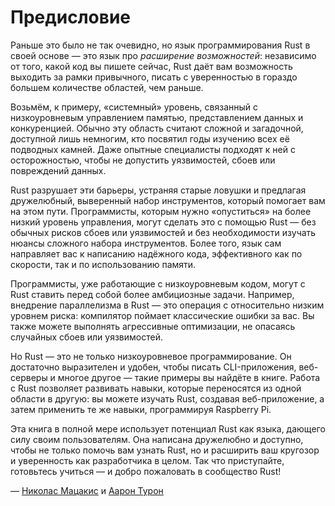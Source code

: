 # Предисловие

Раньше это было не так очевидно, но язык программирования Rust в своей основе — это язык про _расширение возможностей_: независимо от того, какой код вы пишете сейчас, Rust даёт вам возможность выходить за рамки привычного, писать с уверенностью в гораздо большем количестве областей, чем раньше.

Возьмём, к примеру, «системный» уровень, связанный с низкоуровневым управлением памятью, представлением данных и конкуренцией. Обычно эту область считают сложной и загадочной, доступной лишь немногим, кто посвятил годы изучению всех её подводных камней. Даже опытные специалисты подходят к ней с осторожностью, чтобы не допустить уязвимостей, сбоев или повреждений данных.

Rust разрушает эти барьеры, устраняя старые ловушки и предлагая дружелюбный, выверенный набор инструментов, который помогает вам на этом пути. Программисты, которым нужно «опуститься» на более низкий уровень управления, могут сделать это с помощью Rust — без обычных рисков сбоев или уязвимостей и без необходимости изучать нюансы сложного набора инструментов. Более того, язык сам направляет вас к написанию надёжного кода, эффективного как по скорости, так и по использованию памяти.

Программисты, уже работающие с низкоуровневым кодом, могут с Rust ставить перед собой более амбициозные задачи. Например, внедрение параллелизма в Rust — это операция с относительно низким уровнем риска: компилятор поймает классические ошибки за вас. Вы также можете выполнять агрессивные оптимизации, не опасаясь случайных сбоев или уязвимостей.

Но Rust — это не только низкоуровневое программирование. Он достаточно выразителен и удобен, чтобы писать CLI-приложения, веб-серверы и многое другое — такие примеры вы найдёте в книге. Работа с Rust позволяет развивать навыки, которые переносятся из одной области в другую: вы можете изучать Rust, создавая веб-приложение, а затем применить те же навыки, программируя Raspberry Pi.

Эта книга в полной мере использует потенциал Rust как языка, дающего силу своим пользователям. Она написана дружелюбно и доступно, чтобы не только помочь вам узнать Rust, но и расширить ваш кругозор и уверенность как разработчика в целом. Так что приступайте, готовьтесь учиться — и добро пожаловать в сообщество Rust!

— [Николас Мацакис](https://github.com/nikomatsakis) и [Аарон Турон](https://github.com/aturon)
